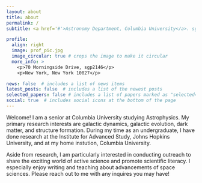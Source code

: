 ```yaml
---
layout: about
title: about
permalink: /
subtitle: <a href='#'>Astronomy Department, Columbia University</a>. sgp2146@columbia.edu

profile:
  align: right
  image: prof_pic.jpg
  image_circular: true # crops the image to make it circular
  more_info: >
    <p>70 Morningside Drive, sgp2146</p>
    <p>New York, New York 10027</p>

news: false  # includes a list of news items
latest_posts: false  # includes a list of the newest posts
selected_papers: false # includes a list of papers marked as "selected={true}"
social: true  # includes social icons at the bottom of the page
---
```


Welcome! I am a senior at Columbia University studying Astrophysics. My primary research interests are galactic dynamics, galactic evolution, dark matter, and structure formation. During my time as an undergraduate, I have done research at the Institute for Advanced Study, Johns Hopkins University, and at my home instution, Columbia University.

Aside from research, I am particularly interested in conducting outreach to share the exciting world of active science and promote scientific literacy. I especially enjoy writing and teaching about advancements of space sciences. Please reach out to me with any inquires you may have!
